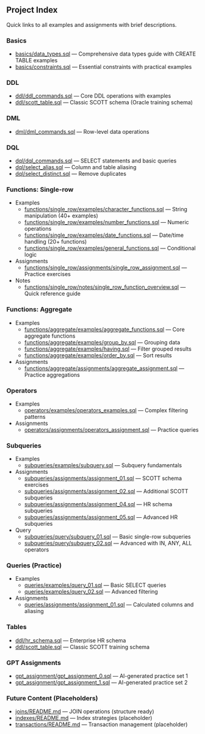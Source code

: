 ## Project Index

Quick links to all examples and assignments with brief descriptions.

### Basics
- [basics/data_types.sql](basics/data_types.sql) — Comprehensive data types guide with CREATE TABLE examples
- [basics/constraints.sql](basics/constraints.sql) — Essential constraints with practical examples

### DDL
- [ddl/ddl_commands.sql](ddl/ddl_commands.sql) — Core DDL operations with examples
- [ddl/scott_table.sql](ddl/scott_table.sql) — Classic SCOTT schema (Oracle training schema)

### DML
- [dml/dml_commands.sql](dml/dml_commands.sql) — Row-level data operations

### DQL
- [dql/dql_commands.sql](dql/dql_commands.sql) — SELECT statements and basic queries
- [dql/select_alias.sql](dql/select_alias.sql) — Column and table aliasing
- [dql/select_distinct.sql](dql/select_distinct.sql) — Remove duplicates

### Functions: Single-row
- Examples
  - [functions/single_row/examples/character_functions.sql](functions/single_row/examples/character_functions.sql) — String manipulation (40+ examples)
  - [functions/single_row/examples/number_functions.sql](functions/single_row/examples/number_functions.sql) — Numeric operations
  - [functions/single_row/examples/date_functions.sql](functions/single_row/examples/date_functions.sql) — Date/time handling (20+ functions)
  - [functions/single_row/examples/general_functions.sql](functions/single_row/examples/general_functions.sql) — Conditional logic
- Assignments
  - [functions/single_row/assignments/single_row_assignment.sql](functions/single_row/assignments/single_row_assignment.sql) — Practice exercises
- Notes
  - [functions/single_row/notes/single_row_function_overview.sql](functions/single_row/notes/single_row_function_overview.sql) — Quick reference guide

### Functions: Aggregate
- Examples
  - [functions/aggregate/examples/aggregate_functions.sql](functions/aggregate/examples/aggregate_functions.sql) — Core aggregate functions
  - [functions/aggregate/examples/group_by.sql](functions/aggregate/examples/group_by.sql) — Grouping data
  - [functions/aggregate/examples/having.sql](functions/aggregate/examples/having.sql) — Filter grouped results
  - [functions/aggregate/examples/order_by.sql](functions/aggregate/examples/order_by.sql) — Sort results
- Assignments
  - [functions/aggregate/assignments/aggregate_assignment.sql](functions/aggregate/assignments/aggregate_assignment.sql) — Practice aggregations

### Operators
- Examples
  - [operators/examples/operators_examples.sql](operators/examples/operators_examples.sql) — Complex filtering patterns
- Assignments
  - [operators/assignments/operators_assignment.sql](operators/assignments/operators_assignment.sql) — Practice queries

### Subqueries
- Examples
  - [subqueries/examples/subquery.sql](subqueries/examples/subquery.sql) — Subquery fundamentals
- Assignments
  - [subqueries/assignments/assignment_01.sql](subqueries/assignments/assignment_01.sql) — SCOTT schema exercises
  - [subqueries/assignments/assignment_02.sql](subqueries/assignments/assignment_02.sql) — Additional SCOTT subqueries
  - [subqueries/assignments/assignment_04.sql](subqueries/assignments/assignment_04.sql) — HR schema subqueries
  - [subqueries/assignments/assignment_05.sql](subqueries/assignments/assignment_05.sql) — Advanced HR subqueries
- Query
  - [subqueries/query/subquery_01.sql](subqueries/query/subquery_01.sql) — Basic single-row subqueries
  - [subqueries/query/subquery_02.sql](subqueries/query/subquery_02.sql) — Advanced with IN, ANY, ALL operators

### Queries (Practice)
- Examples
  - [queries/examples/query_01.sql](queries/examples/query_01.sql) — Basic SELECT queries
  - [queries/examples/query_02.sql](queries/examples/query_02.sql) — Advanced filtering
- Assignments
  - [queries/assignments/assignment_01.sql](queries/assignments/assignment_01.sql) — Calculated columns and aliasing

### Tables
- [ddl/hr_schema.sql](ddl/hr_schema.sql) — Enterprise HR schema
- [ddl/scott_table.sql](ddl/scott_table.sql) — Classic SCOTT training schema

### GPT Assignments
- [gpt_assignment/gpt_assignment_0.sql](gpt_assignment/gpt_assignment_0.sql) — AI-generated practice set 1
- [gpt_assignment/gpt_assignment_1.sql](gpt_assignment/gpt_assignment_1.sql) — AI-generated practice set 2

### Future Content (Placeholders)
- [joins/README.md](joins/README.md) — JOIN operations (structure ready)
- [indexes/README.md](indexes/README.md) — Index strategies (placeholder)
- [transactions/README.md](transactions/README.md) — Transaction management (placeholder)
